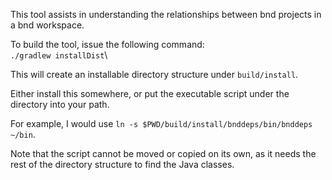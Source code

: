 This tool assists in understanding the relationships between bnd projects in a bnd workspace.

To build the tool, issue the following command:\
`./gradlew installDist`\

This will create an installable directory structure under `build/install`.

Either install this somewhere, or put the executable script under the directory into your path.

For example, I would use `ln -s $PWD/build/install/bnddeps/bin/bnddeps ~/bin`.

Note that the script cannot be moved or copied on its own, as it needs the rest of the directory structure to find the Java classes.